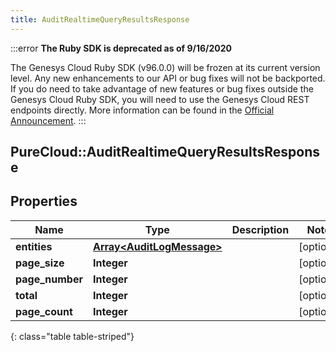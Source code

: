 ```yaml
---
title: AuditRealtimeQueryResultsResponse
---
```


:::error
**The Ruby SDK is deprecated as of 9/16/2020**

The Genesys Cloud Ruby SDK (v96.0.0) will be frozen at its current version level. Any new enhancements to our API or bug fixes will not be backported. If you do need to take advantage of new features or bug fixes outside the Genesys Cloud Ruby SDK, you will need to use the Genesys Cloud REST endpoints directly. More information can be found in the [Official Announcement](https://developer.mypurecloud.com/forum/t/announcement-genesys-cloud-ruby-sdk-end-of-life/8850).
:::


## PureCloud::AuditRealtimeQueryResultsResponse

## Properties

|Name | Type | Description | Notes|
|------------ | ------------- | ------------- | -------------|
| **entities** | [**Array&lt;AuditLogMessage&gt;**](AuditLogMessage.html) |  | [optional] |
| **page_size** | **Integer** |  | [optional] |
| **page_number** | **Integer** |  | [optional] |
| **total** | **Integer** |  | [optional] |
| **page_count** | **Integer** |  | [optional] |
{: class="table table-striped"}


